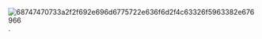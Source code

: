 ![68747470733a2f2f692e696d6775722e636f6d2f4c63326f5963382e676966](https://user-images.githubusercontent.com/73090269/109784893-4c717600-7bea-11eb-9166-42b851669162.gif)
.
